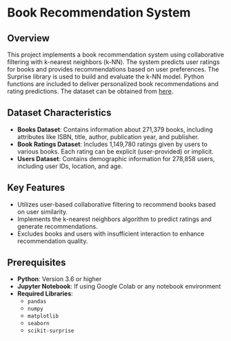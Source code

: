 # Book Recommendation System

## Overview

This project implements a book recommendation system using collaborative filtering with k-nearest neighbors (k-NN). The system predicts user ratings for books and provides recommendations based on user preferences. The Surprise library is used to build and evaluate the k-NN model. Python functions are included to deliver personalized book recommendations and rating predictions. The dataset can be obtained from [here](https://www.kaggle.com/datasets/ruchi798/bookcrossing-dataset/data).

## Dataset Characteristics

- **Books Dataset**: Contains information about 271,379 books, including attributes like ISBN, title, author, publication year, and publisher.
- **Book Ratings Dataset**: Includes 1,149,780 ratings given by users to various books. Each rating can be explicit (user-provided) or implicit.
- **Users Dataset**: Contains demographic information for 278,858 users, including user IDs, location, and age.

## Key Features

- Utilizes user-based collaborative filtering to recommend books based on user similarity.
- Implements the k-nearest neighbors algorithm to predict ratings and generate recommendations.
- Excludes books and users with insufficient interaction to enhance recommendation quality.

## Prerequisites

- **Python**: Version 3.6 or higher
- **Jupyter Notebook**: If using Google Colab or any notebook environment
- **Required Libraries**: 
  - `pandas` 
  - `numpy`
  - `matplotlib`
  - `seaborn`
  - `scikit-surprise`